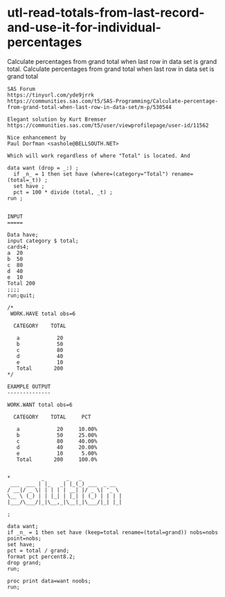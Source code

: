 # utl-read-totals-from-last-record-and-use-it-for-individual-percentages
Calculate percentages from grand total when last row in data set is grand total.
    Calculate percentages from grand total when last row in data set is grand total                                                   
                                                                                                                                      
    SAS Forum                                                                                                                         
    https://tinyurl.com/yde9jrrk                                                                                                      
    https://communities.sas.com/t5/SAS-Programming/Calculate-percentage-from-grand-total-when-last-row-in-data-set/m-p/530544         
                                                                                                                                      
    Elegant solution by Kurt Bremser                                                                                                  
    https://communities.sas.com/t5/user/viewprofilepage/user-id/11562                                                                 
      
    Nice enhancement by                                                        
    Paul Dorfman <sashole@BELLSOUTH.NET>                                       
                                                                               
    Which will work regardless of where "Total" is located. And                
                                                                               
    data want (drop = _:) ;                                                    
      if _n_ = 1 then set have (where=(category="Total") rename=(total=_t)) ;  
      set have ;                                                               
      pct = 100 * divide (total, _t) ;                                         
    run ;                                                                      

                                                                                                                                      
    INPUT                                                                                                                             
    =====                                                                                                                             
                                                                                                                                      
    Data have;                                                                                                                        
    input category $ total;                                                                                                           
    cards4;                                                                                                                           
    a  20                                                                                                                             
    b  50                                                                                                                             
    c  80                                                                                                                             
    d  40                                                                                                                             
    e  10                                                                                                                             
    Total 200                                                                                                                         
    ;;;;                                                                                                                              
    run;quit;                                                                                                                         
                                                                                                                                      
    /*                                                                                                                                
     WORK.HAVE total obs=6                                                                                                            
                                                                                                                                      
      CATEGORY    TOTAL                                                                                                               
                                                                                                                                      
       a            20                                                                                                                
       b            50                                                                                                                
       c            80                                                                                                                
       d            40                                                                                                                
       e            10                                                                                                                
       Total       200                                                                                                                
    */                                                                                                                                
                                                                                                                                      
    EXAMPLE OUTPUT                                                                                                                    
    --------------                                                                                                                    
                                                                                                                                      
    WORK.WANT total obs=6                                                                                                             
                                                                                                                                      
      CATEGORY    TOTAL     PCT                                                                                                       
                                                                                                                                      
       a            20     10.00%                                                                                                     
       b            50     25.00%                                                                                                     
       c            80     40.00%                                                                                                     
       d            40     20.00%                                                                                                     
       e            10      5.00%                                                                                                     
       Total       200     100.0%                                                                                                     
                                                                                                                                      
                                                                                                                                      
    *          _       _   _                                                                                                          
     ___  ___ | |_   _| |_(_) ___  _ __                                                                                               
    / __|/ _ \| | | | | __| |/ _ \| '_ \                                                                                              
    \__ \ (_) | | |_| | |_| | (_) | | | |                                                                                             
    |___/\___/|_|\__,_|\__|_|\___/|_| |_|                                                                                             
                                                                                                                                      
    ;                                                                                                                                 
                                                                                                                                      
    data want;                                                                                                                        
    if _n_ = 1 then set have (keep=total rename=(total=grand)) nobs=nobs point=nobs;                                                  
    set have;                                                                                                                         
    pct = total / grand;                                                                                                              
    format pct percent8.2;                                                                                                            
    drop grand;                                                                                                                       
    run;                                                                                                                              
                                                                                                                                      
    proc print data=want noobs;                                                                                                       
    run;                                                                                                                              
                                                                                                                                      
